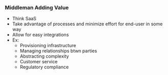 ### Middleman Adding Value
* Think SaaS
* Take advantage of processes and minimize effort for end-user in some way
* Allow for easy integrations
* Ex:
	* Provisioning infrastructure
	* Managing relationships btwn parties
	* Abstracting complexity
	* Customer service
	* Regulatory compliance